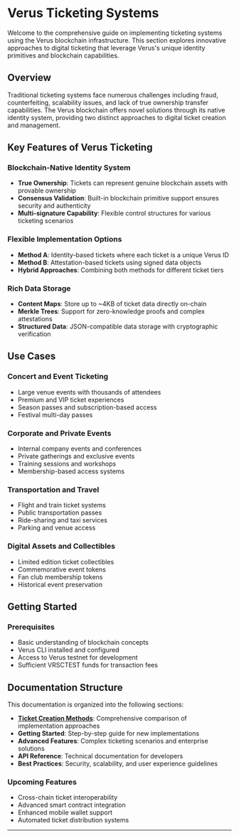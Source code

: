 # Verus Ticketing Systems

Welcome to the comprehensive guide on implementing ticketing systems using the Verus blockchain infrastructure. This section explores innovative approaches to digital ticketing that leverage Verus's unique identity primitives and blockchain capabilities.

## Overview

Traditional ticketing systems face numerous challenges including fraud, counterfeiting, scalability issues, and lack of true ownership transfer capabilities. The Verus blockchain offers novel solutions through its native identity system, providing two distinct approaches to digital ticket creation and management.

## Key Features of Verus Ticketing

### Blockchain-Native Identity System
- **True Ownership**: Tickets can represent genuine blockchain assets with provable ownership
- **Consensus Validation**: Built-in blockchain primitive support ensures security and authenticity
- **Multi-signature Capability**: Flexible control structures for various ticketing scenarios

### Flexible Implementation Options
- **Method A**: Identity-based tickets where each ticket is a unique Verus ID
- **Method B**: Attestation-based tickets using signed data objects
- **Hybrid Approaches**: Combining both methods for different ticket tiers

### Rich Data Storage
- **Content Maps**: Store up to ~4KB of ticket data directly on-chain
- **Merkle Trees**: Support for zero-knowledge proofs and complex attestations
- **Structured Data**: JSON-compatible data storage with cryptographic verification

## Use Cases

### Concert and Event Ticketing
- Large venue events with thousands of attendees
- Premium and VIP ticket experiences
- Season passes and subscription-based access
- Festival multi-day passes

### Corporate and Private Events
- Internal company events and conferences
- Private gatherings and exclusive events
- Training sessions and workshops
- Membership-based access systems

### Transportation and Travel
- Flight and train ticket systems
- Public transportation passes
- Ride-sharing and taxi services
- Parking and venue access

### Digital Assets and Collectibles
- Limited edition ticket collectibles
- Commemorative event tokens
- Fan club membership tokens
- Historical event preservation

## Getting Started

### Prerequisites
- Basic understanding of blockchain concepts
- Verus CLI installed and configured
- Access to Verus testnet for development
- Sufficient VRSCTEST funds for transaction fees

## Documentation Structure

This documentation is organized into the following sections:

- **[Ticket Creation Methods](ticket-creation-methods.md)**: Comprehensive comparison of implementation approaches
- **Getting Started**: Step-by-step guide for new implementations
- **Advanced Features**: Complex ticketing scenarios and enterprise solutions
- **API Reference**: Technical documentation for developers
- **Best Practices**: Security, scalability, and user experience guidelines

### Upcoming Features
- Cross-chain ticket interoperability
- Advanced smart contract integration
- Enhanced mobile wallet support
- Automated ticket distribution systems

---

